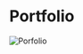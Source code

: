 # Portfolio

![Porfolio](https://user-images.githubusercontent.com/48019294/183327567-62ae00b8-f7a5-4246-80a8-84bd50b109e9.png)
